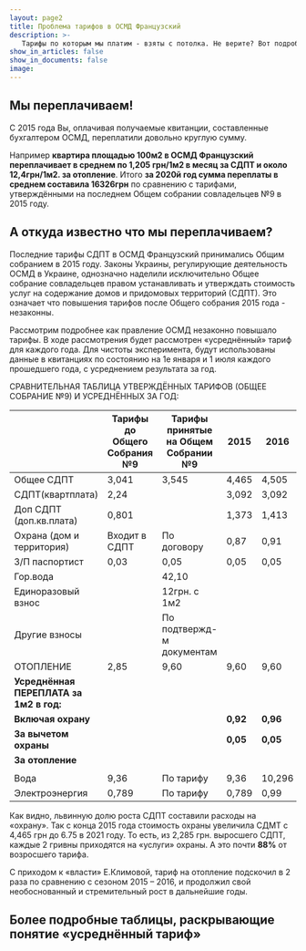 ```yaml
---
layout: page2
title: Проблема тарифов в ОСМД Французский
description: >-
   Тарифы по которым мы платим - взяты с потолка. Не верите? Вот подробное объяснение
show_in_articles: false
show_in_documents: false
image: 
---
```


## Мы переплачиваем!
С 2015 года Вы, оплачивая получаемые квитанции, составленные бухгалтером ОСМД, переплатили довольно круглую сумму. 

Например **квартира площадью 100м2 в ОСМД Французский переплачивает в среднем по 1,205 грн/1м2 в месяц за СДПТ и около 12,4грн/1м2. за отопление**. 
Итого **за 2020й год сумма переплаты в среднем составила 16326грн** по сравнению с тарифами, утверждёнными на последнем Общем собрании совладельцев №9 в 2015 году.

## А откуда известно что мы переплачиваем?
Последние тарифы СДПТ в ОСМД Французский принимались Общим собранием в 2015 году. Законы Украины, регулирующие деятельность ОСМД
в Украине, однозначно наделили исключительно Общее собрание совладельцев правом устанавливать и утверждать стоимость услуг на
содержание домов и придомовых территорий (СДПТ). Это означает что повышения тарифов после Общего собрания 2015 года - незаконны.

Рассмотрим подробнее как правление ОСМД незаконно повышало тарифы. В ходе рассмотрения будет рассмотрен «усреднённый» тариф для каждого года. 
Для чистоты эксперимента, будут использованы данные в квитанциях по состоянию на 1е января и 1 июля каждого прошедшего года, с усреднением результата за год.

СРАВНИТЕЛЬНАЯ ТАБЛИЦА УТВЕРЖДЁННЫХ ТАРИФОВ (ОБЩЕЕ СОБРАНИЕ №9) И УСРЕДНЁННЫХ ЗА ГОД:

|                                         | Тарифы до Общего Собрания №9 | Тарифы принятые на Общем Собрании №9 | 2015     | 2016     | 2017      | 2018      | 2019      | 2020      | 2021      |
|-----------------------------------------|------------------------------|--------------------------------------|----------|----------|-----------|-----------|-----------|-----------|-----------|
| Общее СДПТ                              | 3,041                        | 3,545                                | 4,465    | 4,505    | 4,679     | 4,995     | 5,69      | 6,75      | 6,75      |
| СДПТ(квартплата)                        | 2,24                         |                                      | 3,092    | 3,092    | 3,090     | 3,090     | 3,210     | 3,865     | 3,915     |
| Доп СДПТ (доп.кв.плата)                 | 0,801                        |                                      | 1,373    | 1,413    | 1,5875    | 1,909     | 2,4755    | 2,86      | 2,835     |
| Охрана (дом и территория)               | Входит в СДПТ                | По договору                          | 0,87     | 0,91     | 0,9365    | 1,365     | 1,7685    | 2         | 2         |
| З/П паспортист                          | 0,03                         | 0,05                                 | 0,05     | 0,05     | 0,05      | 0,05      | 0,05      | 0,05      |           |
| Гор.вода                                |                              | 42,10                                |          |          |           |           |           |           |           |
| Единоразовый взнос                      |                              | 12грн. с 1м2                         |          |          |           |           |           |           |           |
| Другие взносы                           |                              | По подтвержд-м документам            |          |          |           |           |           |           |           |
| ОТОПЛЕНИЕ                               | 2,85                         | 9,60                                 | 9,60     | 9,60     | 19,45     | 19,45     | 22        | 22        | 25,3      |
| **Усреднённая ПЕРЕПЛАТА за 1м2 в год:** |                              |                                      |          |          |           |           |           |           |           |
| **Включая охрану**                      |                              |                                      | **0,92** | **0,96** | **1,134** | **1,45**  | **2,145** | **3,205** | **3,205** |
| **За вычетом охраны**                   |                              |                                      | **0,05** | **0,05** | **0,198** | **0,085** | **0,377** | **1,205** | **1,205** |
| **За отопление**                        |                              |                                      |          |          | **9,85**  | **9,85**  | **12,4**  | **12,4**  | **15,7**  |
|                                         |                              |                                      |          |          |           |           |           |           |           |
| Вода                                    | 9,36                         | По тарифу                            | 9,36     | 10,296   | 12,984    | 16,128    | 21,948    | 21,948    | 30,024    |
| Электроэнергия                          | 0,789                        | По тарифу                            | 0,789    | 0,99     | 1,485     | 1,68      | 1,68      | 1,68      | 1,68      |

Как видно, львинную долю роста СДПТ составили расходы на «охрану». Так с конца 2015 года стоимость охраны увеличила СДМТ с 4,465 грн до 6.75 в 2021 году. 
То есть, из 2,285 грн. выросшего СДПТ, каждые 2 гривны приходятся на «услуги» охраны. А это почти **88%** от возросшего тарифа.

С приходом к «власти» Е.Климовой, тариф на отопление подскочил в 2 раза по сравнению с сезоном 2015 – 2016, и продолжил свой необоснованный и
стремительный рост в дальнейшие годы.


## Более подробные таблицы, раскрывающие понятие «усреднённый тариф» ##



